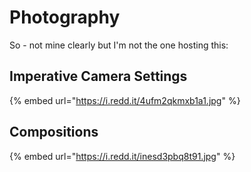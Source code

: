 # Photography

So - not mine clearly but I'm not the one hosting this:

## Imperative Camera Settings

{% embed url="https://i.redd.it/4ufm2qkmxb1a1.jpg" %}

## Compositions

{% embed url="https://i.redd.it/inesd3pbq8t91.jpg" %}


